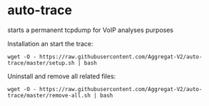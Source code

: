 # auto-trace

starts a permanent tcpdump for VoIP analyses purposes

Installation an start the trace: 


```
wget -O - https://raw.githubusercontent.com/Aggregat-V2/auto-trace/master/setup.sh | bash
```


Uninstall and remove all related files:

```
wget -O - https://raw.githubusercontent.com/Aggregat-V2/auto-trace/master/remove-all.sh | bash
```
